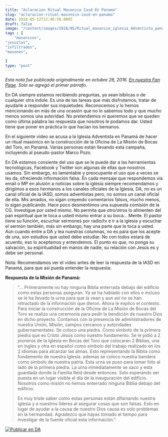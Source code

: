 ```yaml
---
title: "Aclaracion Ritual Masonico Iasd En Panama"
slug: "aclaracion-ritual-masonico-iasd-en-panama"
date: 2018-05-12T12:46:58.000Z
draft: false
image: "/content/images/2018/05/Ritual_masonico_iglesia_Adventista_panama.png"
tags : [
    "masonicos",
"jesuitas",
"infiltrados",
"masones",

]
type: "post"
---
```


   *Esta nota fue publicada originalmente en octubre 26, 2016. [En nuestra Fan Page](https://www.facebook.com/DefensaAdventista/photos/a.1775935902633808.1073741828.1775439359350129/1964134270480636/?type=3&theater). Solo se agregó el primer párrafo.*

 En DA siempre estamos recibiendo preguntas, ya sean bíblicas o de cualquier otra índole. Es una de las tareas que más disfrutamos, tratar de ayudarle a responder sus inquietudes. Reconocemos y lo hemos mencionando en más de una ocasión que no lo sabemos todo y que mucho menos somos una autoridad. No pretendemos ni queremos que se queden como última palabra las respuesta que nosotros le podamos dar. Usted tiene que poner en práctica lo que hacían los bereanos.

 En el siguiente video se acusa a la Iglesia Adventista en Panamá de hacer un ritual masónico en la construcción de la Oficina de La Misión de Bocas del Toro, en Panamá. Varias personas están llevando esta campaña, incluyendo al pseudo-pastor Marco Pozo.

 En DA estamos consiente del uso que se le puede dar a las herramientas tecnológicas, Facebook y Twitter son algunas de ellas que nosotros usamos. Sin embargo, es lamentable y preocupante el uso que a veces se les da, ofreciendo información falsa. En cada mensaje que respondemos vía email o MP en alusión a noticias sobre la iglesia siempre recomendamos y dirigimos a esos hermanos a los canales oficiales de la Iglesia, DA, no es un canal oficial de la IASD, somos adventistas pero, no somos un canal oficial de ella. Mis amados, no sigan creyendo comentarios falsos, mucho menos, lo sigan publicando. Hace poco desmentimos una supuesta comisión de la CG. Investigue por usted mismo. No permita que otro/otros lo alimenten del pan espiritual que le toca a usted mismo entrar a su boca... Mente. El pastor tiene su función, escuchar sermones por radio/tv e ir a la iglesia y escuchar el sermón también, más sin embargo, hay una parte que le toca a usted. Aún cuando entre a DA y lea nuestras columnas, no es para que los acepte de una, son estudios que usted debe estudiar. No con todos estará de acuerdo, eso lo aceptamos y entendemos. El punto es que, no ponga su salvación, su espiritualidad en manos de nadie, su relación con Jesús es y debe ser personal.

 Nota: Recomendamos ver el video antes de leer la respuesta de la IASD en Panamá, para que así pueda entender la respuesta:

  **Respuesta de la Misión de Panamá:**

 
>  "... Primeramente no hay ninguna Biblia enterrada debajo del edificio como estas personas aseguran. Ya se ha hablado con ellos e incluso se le ha llevado la urna para que la vean y aun así no se han retractado de la información que dieron. Ahora le explico el contexto. Para iniciar la construcción de la Oficina de La Misión de Bocas del Toro se realizo una ceremonia para pedir la bendición de nuestro Dios en dicho proyecto. Contamos con la presencia de administradores de nuestra Unión, Misión, campos cercanos y autoridades gubernamentales. Se coloco una piedra. Como símbolo de la primera piedra que es Cristo Jesús como nuestro fundamento. Se le pidió a 2 pioneros de la Iglesia en Bocas del Toro que colocaran 2 Biblias, una en ingles y otra en español como símbolo del trabajo realizado en los 2 idiomas para alcanzar las almas. Esto representando la Biblia como fundamento de nuestra Iglesia. ademas se coloco nuestra bandera como símbolo de nuestra patria. Esta urna se puso para tomar foto al lado de la primera piedra. La urna inmediatamente se saco y esta guardada donde la Familia Reid desde entonces. Solo esperando ser puesta en un lugar visible el día de la inauguración del edificio.  
>  Nosotros como misión no hemos enterrado ninguna Biblia debajo del edificio.
> 
>   
>  Es muy triste saber como estas personas están difamando nuestra iglesia y a nuestros líderes al asegurar cosas que son falsas. Esto en lugar de ayudar a la causa de nuestro Dios causa es solo problemas en la hermandad. Agradezco que hayas tomado el tiempo para investigar de la fuente oficial esta información."
> 

  [![Publicar en DA](/content/images/2020/06/Publicar_DA.png)](/quieres-publicar-en-da/) 
